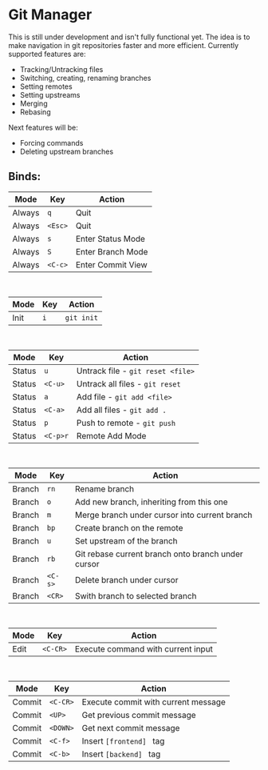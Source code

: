 # Git Manager

This is still under development and isn't fully functional yet. The idea is to make navigation in git repositories faster and more efficient. Currently supported features are:

- Tracking/Untracking files 
- Switching, creating, renaming branches
- Setting remotes
- Setting upstreams
- Merging
- Rebasing

Next features will be:

- Forcing commands
- Deleting upstream branches


## Binds:
| Mode | Key | Action | 
| --------------- | --------------- | --------------- | 
| Always | `q` | Quit | 
| Always | `<Esc>` | Quit | 
| Always | `s` | Enter Status Mode| 
| Always | `S` | Enter Branch Mode| 
| Always | `<C-c>` | Enter Commit View | 
<br>

| Mode | Key | Action | 
| --------------- | --------------- | --------------- | 
| Init | `i` | `git init`| 
<br>

| Mode | Key | Action | 
| --------------- | --------------- | --------------- | 
| Status | `u` | Untrack file - `git reset <file>` | 
| Status | `<C-u>` | Untrack all files - `git reset`| 
| Status | `a` | Add file - `git add <file>` | 
| Status | `<C-a>` | Add all files - `git add .`| 
| Status | `p` | Push to remote - `git push`| 
| Status | `<C-p>r` | Remote Add Mode | 
<br>

| Mode | Key | Action | 
| --------------- | --------------- | --------------- | 
| Branch | `rn` | Rename branch | 
| Branch | `o` | Add new branch, inheriting from this one | 
| Branch | `m` | Merge branch under cursor into current branch | 
| Branch | `bp` | Create branch on the remote |
| Branch | `u` | Set upstream of the branch | 
| Branch | `rb` | Git rebase current branch onto branch under cursor | 
| Branch | `<C-s>` | Delete branch under cursor | 
| Branch | `<CR>` | Swith branch to selected branch | 
<br>

| Mode | Key | Action | 
| --------------- | --------------- | --------------- | 
| Edit | `<C-CR>` | Execute command with current input | 
<br>

| Mode | Key | Action | 
| --------------- | --------------- | --------------- | 
| Commit | `<C-CR>` | Execute commit with current message | 
| Commit | `<UP>` | Get previous commit message | 
| Commit | `<DOWN>` | Get next commit message | 
| Commit | `<C-f>` | Insert `[frontend] ` tag | 
| Commit | `<C-b>` | Insert `[backend] ` tag | 
<br>

